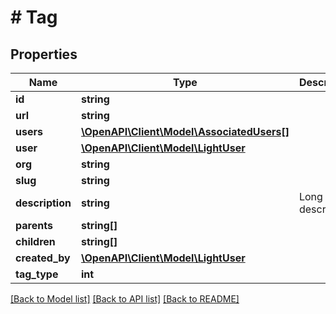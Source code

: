 # # Tag

## Properties

Name | Type | Description | Notes
------------ | ------------- | ------------- | -------------
**id** | **string** |  | [optional] 
**url** | **string** |  | [optional] 
**users** | [**\OpenAPI\Client\Model\AssociatedUsers[]**](AssociatedUsers.md) |  | [optional] 
**user** | [**\OpenAPI\Client\Model\LightUser**](LightUser.md) |  | [optional] 
**org** | **string** |  | 
**slug** | **string** |  | 
**description** | **string** | Long description | 
**parents** | **string[]** |  | [optional] 
**children** | **string[]** |  | [optional] 
**created_by** | [**\OpenAPI\Client\Model\LightUser**](LightUser.md) |  | [optional] 
**tag_type** | **int** |  | [optional] 

[[Back to Model list]](../../README.md#documentation-for-models) [[Back to API list]](../../README.md#documentation-for-api-endpoints) [[Back to README]](../../README.md)


